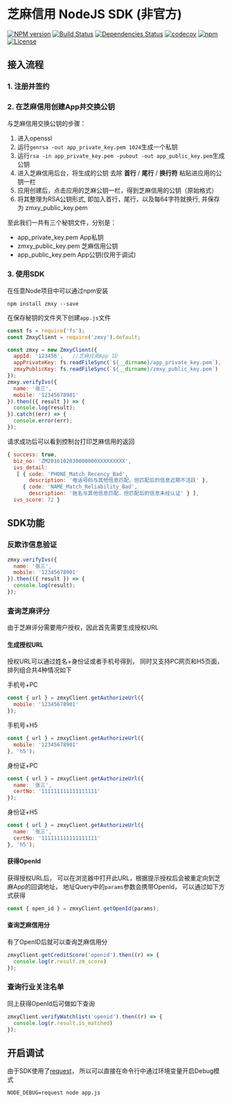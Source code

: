 # 芝麻信用 NodeJS SDK (非官方)

[![NPM version](https://img.shields.io/npm/v/zmxy.svg?style=flat-square)](http://badge.fury.io/js/zmxy)
[![Build Status](https://travis-ci.org/bmqb/zmxy.svg?branch=master)](https://travis-ci.org/bmqb/zmxy)
[![Dependencies Status](https://david-dm.org/bmqb/zmxy.svg)](https://david-dm.org/bmqb/zmxy)
[![codecov](https://codecov.io/gh/bmqb/zmxy/branch/master/graph/badge.svg)](https://codecov.io/gh/bmqb/zmxy)
[![npm](https://img.shields.io/npm/dm/bmqb.svg?maxAge=2592000)](https://www.npmjs.com/package/zmxy)
[![License](https://img.shields.io/npm/l/zmxy.svg?maxAge=2592000?style=plastic)](https://github.com/bmqb/zmxy/blob/master/LICENSE)

## 接入流程

### 1. 注册并签约

### 2. 在芝麻信用创建App并交换公钥

与芝麻信用交换公钥的步骤：

1. 进入openssl
2. 运行`genrsa -out app_private_key.pem 1024`生成一个私钥
3. 运行`rsa -in app_private_key.pem -pubout -out app_public_key.pem`生成公钥
4. 进入芝麻信用后台，将生成的公钥 去除 **首行** / **尾行** / **换行符** 粘贴进应用的公钥一栏
5. 应用创建后，点击应用的芝麻公钥一栏，得到芝麻信用的公钥（原始格式）
6. 将其整理为RSA公钥形式, 即加入首行，尾行，以及每64字符就换行, 并保存为 zmxy_public_key.pem 

至此我们一共有三个秘钥文件，分别是：

- app_private_key.pem App私钥
- zmxy_public_key.pem 芝麻信用公钥
- app_public_key.pem App公钥(仅用于调试)

### 3. 使用SDK

在任意Node项目中可以通过npm安装

```
npm install zmxy --save
```

在保存秘钥的文件夹下创建`app.js`文件

``` js
const fs = require('fs');
const ZmxyClient = require('zmxy').default;

const zmxy = new ZmxyClient({
  appId: '123456',   //芝麻应用App ID
  appPrivateKey: fs.readFileSync(`${__dirname}/app_private_key.pem`),  //App私钥
  zmxyPublicKey: fs.readFileSync(`${__dirname}/zmxy_public_key.pem`)   //芝麻公钥
});
zmxy.verifyIvs({
  name: '张三',
  mobile: '12345678901'
}).then(({ result }) => {
  console.log(result);
}).catch((err) => {
  console.error(err);
});
```

请求成功后可以看到控制台打印芝麻信用的返回

``` js
{ success: true,
  biz_no: 'ZM2016102030000000XXXXXXXXX',
  ivs_detail:
   [ { code: 'PHONE_Match_Recency_Bad',
       description: '电话号码与其他信息匹配，但匹配后的信息近期不活跃' },
     { code: 'NAME_Match_Reliability_Bad',
       description: '姓名与其他信息匹配，但匹配后的信息未经认证' } ],
  ivs_score: 72 }
```

## SDK功能

### 反欺诈信息验证

``` js
zmxy.verifyIvs({
  name: '张三',
  mobile: '12345678901'
}).then(({ result }) => {
  console.log(result);
});
```

### 查询芝麻评分

由于芝麻评分需要用户授权，因此首先需要生成授权URL

#### 生成授权URL

授权URL可以通过姓名+身份证或者手机号得到， 同时又支持PC网页和H5页面，排列组合共4种情况如下

手机号+PC

``` js
const { url } = zmxyClient.getAuthorizeUrl({
  mobile: '12345678901'
});
```

手机号+H5

``` js
const { url } = zmxyClient.getAuthorizeUrl({
  mobile: '12345678901'
}, 'h5');
```

身份证+PC

``` js
const { url } = zmxyClient.getAuthorizeUrl({
  name: '张三',
  certNo: '111111111111111111'
});
```

身份证+H5

``` js
const { url } = zmxyClient.getAuthorizeUrl({
  name: '张三',
  certNo: '111111111111111111'
}, 'h5');
```

#### 获得OpenId

获得授权URL后， 可以在浏览器中打开此URL，根据提示授权后会被重定向到芝麻App的回调地址， 地址Query中的`params`参数会携带OpenId， 可以通过如下方式获得

``` js
const { open_id } = zmxyClient.getOpenId(params);
```

#### 查询芝麻信用分
 
有了OpenID后就可以查询芝麻信用分

``` js
zmxyClient.getCreditScore('openid').then((r) => {
  console.log(r.result.zm_score)
});
```

### 查询行业关注名单

同上获得OpenId后可做如下查询

``` js
zmxyClient.verifyWatchlist('openid').then((r) => {
  console.log(r.result.is_matched)
});
```

## 开启调试


由于SDK使用了[request](https://github.com/request/request)， 所以可以直接在命令行中通过环境变量开启Debug模式

```
NODE_DEBUG=request node app.js
```